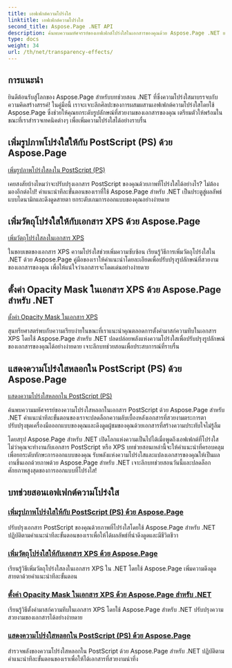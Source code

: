 ```yaml
---
title: เอฟเฟกต์ความโปร่งใส
linktitle: เอฟเฟกต์ความโปร่งใส
second_title: Aspose.Page .NET API
description: ค้นพบความมหัศจรรย์ของเอฟเฟกต์โปร่งใสในเอกสารของคุณด้วย Aspose.Page .NET ยกระดับการออกแบบของคุณด้วยบทช่วยสอนทีละขั้นตอนเพื่อปรับปรุงภาพให้สวยงามน่าทึ่ง
type: docs
weight: 34
url: /th/net/transparency-effects/
---
```


## การแนะนำ

ยินดีต้อนรับสู่โลกของ Aspose.Page สำหรับบทช่วยสอน .NET ที่ซึ่งความโปร่งใสมาบรรจบกับความคิดสร้างสรรค์! ในคู่มือนี้ เราจะเจาะลึกศิลปะของการผสมผสานเอฟเฟกต์ความโปร่งใสโดยใช้ Aspose.Page ซึ่งช่วยให้คุณยกระดับรูปลักษณ์ที่สวยงามของเอกสารของคุณ เตรียมตัวให้พร้อมในขณะที่เราสำรวจเทคนิคต่างๆ เพื่อเพิ่มความโปร่งใสได้อย่างราบรื่น

## เพิ่มรูปภาพโปร่งใสให้กับ PostScript (PS) ด้วย Aspose.Page
[เพิ่มรูปภาพโปร่งใสลงใน PostScript (PS)](./add-transparent-image-to-postscript-ps/)

เคยสงสัยบ้างไหมว่าจะปรับปรุงเอกสาร PostScript ของคุณด้วยภาพที่โปร่งใสได้อย่างไร? ไม่ต้องมองอีกต่อไป! คำแนะนำทีละขั้นตอนของเราที่ใช้ Aspose.Page สำหรับ .NET เป็นประตูสู่ผลลัพธ์แบบไดนามิกและดึงดูดสายตา ยกระดับเกมการออกแบบของคุณอย่างง่ายดาย

## เพิ่มวัตถุโปร่งใสให้กับเอกสาร XPS ด้วย Aspose.Page
[เพิ่มวัตถุโปร่งใสลงในเอกสาร XPS](./add-transparent-object-to-xps-document/)

ในขอบเขตของเอกสาร XPS ความโปร่งใสช่วยเพิ่มความซับซ้อน เรียนรู้วิธีการเพิ่มวัตถุโปร่งใสใน .NET ด้วย Aspose.Page คู่มือของเราให้คำแนะนำโดยละเอียดเพื่อปรับปรุงรูปลักษณ์ที่สวยงามของเอกสารของคุณ เพื่อให้แน่ใจว่าเอกสารจะโดดเด่นอย่างง่ายดาย

## ตั้งค่า Opacity Mask ในเอกสาร XPS ด้วย Aspose.Page สำหรับ .NET
[ตั้งค่า Opacity Mask ในเอกสาร XPS](./set-opacity-mask-in-xps-document/)

สุนทรียศาสตร์พบกับความเรียบง่ายในขณะที่เราแนะนำคุณตลอดการตั้งค่ามาสก์ความทึบในเอกสาร XPS โดยใช้ Aspose.Page สำหรับ .NET ปลดปล่อยพลังแห่งความโปร่งใสเพื่อปรับปรุงรูปลักษณ์ของเอกสารของคุณได้อย่างง่ายดาย เจาะลึกบทช่วยสอนเพื่อประสบการณ์ที่ราบรื่น

## แสดงความโปร่งใสหลอกใน PostScript (PS) ด้วย Aspose.Page
[แสดงความโปร่งใสหลอกใน PostScript (PS)](./show-pseudo-transparency-in-postscript-ps/)

ค้นพบความมหัศจรรย์ของความโปร่งใสหลอกในเอกสาร PostScript ด้วย Aspose.Page สำหรับ .NET คำแนะนำทีละขั้นตอนของเราจะปลดล็อกความลับเบื้องหลังเอกสารที่สวยงามตระการตา ปรับปรุงชุดเครื่องมือออกแบบของคุณและดึงดูดผู้ชมของคุณด้วยเอกสารที่สร้างความประทับใจไม่รู้ลืม

โดยสรุป Aspose.Page สำหรับ .NET เปิดโลกแห่งความเป็นไปได้เมื่อพูดถึงเอฟเฟกต์ที่โปร่งใส ไม่ว่าคุณจะทำงานกับเอกสาร PostScript หรือ XPS บทช่วยสอนเหล่านี้จะให้คำแนะนำที่ครอบคลุมเพื่อยกระดับทักษะการออกแบบของคุณ รับพลังแห่งความโปร่งใสและแปลงเอกสารของคุณให้เป็นผลงานชิ้นเอกด้วยภาพด้วย Aspose.Page สำหรับ .NET เจาะลึกบทช่วยสอนวันนี้และปลดล็อกศักยภาพสูงสุดของการออกแบบที่โปร่งใส!
## บทช่วยสอนเอฟเฟกต์ความโปร่งใส
### [เพิ่มรูปภาพโปร่งใสให้กับ PostScript (PS) ด้วย Aspose.Page](./add-transparent-image-to-postscript-ps/)
ปรับปรุงเอกสาร PostScript ของคุณด้วยภาพที่โปร่งใสโดยใช้ Aspose.Page สำหรับ .NET ปฏิบัติตามคำแนะนำทีละขั้นตอนของเราเพื่อให้ได้ผลลัพธ์ที่น่าดึงดูดและมีชีวิตชีวา
### [เพิ่มวัตถุโปร่งใสให้กับเอกสาร XPS ด้วย Aspose.Page](./add-transparent-object-to-xps-document/)
เรียนรู้วิธีเพิ่มวัตถุโปร่งใสลงในเอกสาร XPS ใน .NET โดยใช้ Aspose.Page เพิ่มความดึงดูดสายตาด้วยคำแนะนำทีละขั้นตอน
### [ตั้งค่า Opacity Mask ในเอกสาร XPS ด้วย Aspose.Page สำหรับ .NET](./set-opacity-mask-in-xps-document/)
เรียนรู้วิธีตั้งค่ามาสก์ความทึบในเอกสาร XPS โดยใช้ Aspose.Page สำหรับ .NET ปรับปรุงความสวยงามของเอกสารได้อย่างง่ายดาย
### [แสดงความโปร่งใสหลอกใน PostScript (PS) ด้วย Aspose.Page](./show-pseudo-transparency-in-postscript-ps/)
สำรวจพลังของความโปร่งใสหลอกใน PostScript ด้วย Aspose.Page สำหรับ .NET ปฏิบัติตามคำแนะนำทีละขั้นตอนของเราเพื่อให้ได้เอกสารที่สวยงามน่าทึ่ง